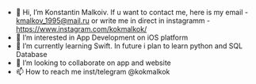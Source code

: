 - 👋 Hi, I’m Konstantin Malkoiv. If u want to contact me, here is my email - kmalkov_1995@mail.ru or write me in direct in instagramm - https://www.instagram.com/kokmalkok/
- 👀 I’m interested in App Development on iOS platform
- 🌱 I’m currently learning Swift. In future i plan to learn python and SQL Database
- 💞️ I’m looking to collaborate on app and website
- 📫 How to reach me inst/telegram @kokmalkok

<!---
kokmalkok/kokmalkok is a ✨ special ✨ repository because its `README.md` (this file) appears on your GitHub profile.
You can click the Preview link to take a look at your changes.
--->
